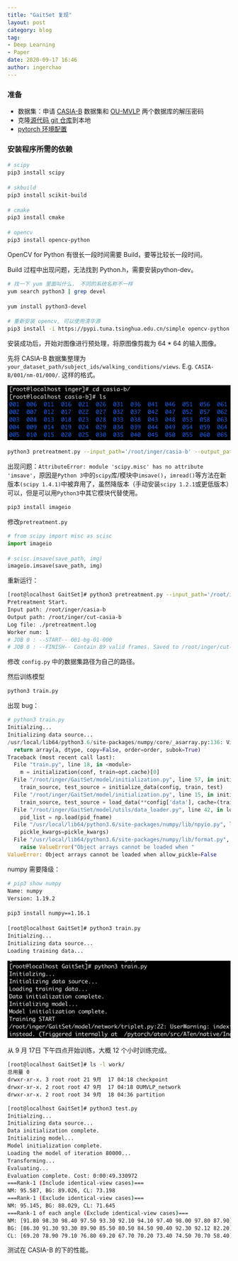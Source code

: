 ```yaml
---
title: "GaitSet 复现"
layout: post
category: blog
tag:
- Deep Learning
- Paper
date: 2020-09-17 16:46
author: ingerchao
---
```




### 准备

- 数据集：申请 [CASIA-B](http://www.cbsr.ia.ac.cn/english/Gait%20Databases.asp) 数据集和 [OU-MVLP](http://www.am.sanken.osaka-u.ac.jp/BiometricDB/GaitMVLP.html) 两个数据库的解压密码
- 克隆[源代码 git 仓库](https://github.com/AbnerHqC/GaitSet)到本地
- [pytorch 环境配置](./../2020-09-17-linux-nvidia-cuda)

### 安装程序所需的依赖



```bash
# scipy
pip3 install scipy

# skbuild
pip3 install scikit-build

# cmake
pip3 install cmake

# opencv
pip3 install opencv-python
```



OpenCV for Python 有很长一段时间需要 Build，要等比较长一段时间。

Build 过程中出现问题，无法找到 Python.h，需要安装python-dev。

```bash
# 找一下 yum 里面叫什么， 不同的系统名称不一样
yum search python3 | grep devel

yum install python3-devel

# 重新安装 opencv, 可以使用清华源
pip3 install -i https://pypi.tuna.tsinghua.edu.cn/simple opencv-python
```

安装成功后，开始对图像进行预处理，将原图像剪裁为 64 * 64 的输入图像。

先将 CASIA-B 数据集整理为`your_dataset_path/subject_ids/walking_conditions/views`. E.g. `CASIA-B/001/nm-01/000/`. 这样的格式。

<img src="./../assets/images/python/gaitset1.png" alt="image-20200918085026319" style="zoom:50%;" />



```bash
python3 pretreatment.py --input_path='/root/inger/casia-b' --output_path='/root/inger/cut-casia-b'
```



出现问题：`AttributeError: module 'scipy.misc' has no attribute 'imsave'`，原因是`Python 3`中的`scipy`库/模块中`imsave()`，`imread()`等方法在新版本`(scipy 1.4.1)`中被弃用了，虽然降版本（手动安装`scipy 1.2.1`或更低版本）可以，但是可以用`Python3`中其它模块代替使用。



```bash
pip3 install imageio
```

修改`pretreatment.py`

```python
# from scipy import misc as scisc
import imageio

# scisc.imsave(save_path, img)
imageio.imsave(save_path, img)
```

重新运行： 

```bash
[root@localhost GaitSet]# python3 pretreatment.py --input_path='/root/inger/casia-b' --output_path='/root/inger/cut-casia-b'
Pretreatment Start.
Input path: /root/inger/casia-b
Output path: /root/inger/cut-casia-b
Log file: ./pretreatment.log
Worker num: 1
# JOB 0 : --START-- 001-bg-01-000
# JOB 0 : --FINISH-- Contain 89 valid frames. Saved to /root/inger/cut-casia-b/001/bg-01/000.
```

修改 `config.py` 中的数据集路径为自己的路径。

然后训练模型

```bash
python3 train.py
```

出现 bug：

```python
# python3 train.py
Initialzing...
Initializing data source...
/usr/local/lib64/python3.6/site-packages/numpy/core/_asarray.py:136: VisibleDeprecationWarning: Creating an ndarray from ragged nested sequences (which is a list-or-tuple of lists-or-tuples-or ndarrays with different lengths or shapes) is deprecated. If you meant to do this, you must specify 'dtype=object' when creating the ndarray
  return array(a, dtype, copy=False, order=order, subok=True)
Traceback (most recent call last):
  File "train.py", line 18, in <module>
    m = initialization(conf, train=opt.cache)[0]
  File "/root/inger/GaitSet/model/initialization.py", line 57, in initialization
    train_source, test_source = initialize_data(config, train, test)
  File "/root/inger/GaitSet/model/initialization.py", line 15, in initialize_data
    train_source, test_source = load_data(**config['data'], cache=(train or test))
  File "/root/inger/GaitSet/model/utils/data_loader.py", line 42, in load_data
    pid_list = np.load(pid_fname)
  File "/usr/local/lib64/python3.6/site-packages/numpy/lib/npyio.py", line 440, in load
    pickle_kwargs=pickle_kwargs)
  File "/usr/local/lib64/python3.6/site-packages/numpy/lib/format.py", line 727, in read_array
    raise ValueError("Object arrays cannot be loaded when "
ValueError: Object arrays cannot be loaded when allow_pickle=False
```

numpy 需要降级：

```bash
# pip3 show numpy
Name: numpy
Version: 1.19.2

pip3 install numpy==1.16.1

[root@localhost GaitSet]# python3 train.py
Initialzing...
Initializing data source...
Loading training data...
```

<img src="./../assets/images/python/train-gaitset-casia-b.png" alt="image-20200918172052670" style="zoom:50%;" />

从 9 月 17日 下午四点开始训练，大概 12 个小时训练完成。

```bash
[root@localhost GaitSet]# ls -l work/
总用量 0
drwxr-xr-x. 3 root root 21 9月  17 04:18 checkpoint
drwxr-xr-x. 2 root root 47 9月  17 04:18 OUMVLP_network
drwxr-xr-x. 2 root root 34 9月  18 04:36 partition
```

```bash
[root@localhost GaitSet]# python3 test.py
Initialzing...
Initializing data source...
Data initialization complete.
Initializing model...
Model initialization complete.
Loading the model of iteration 80000...
Transforming...
Evaluating...
Evaluation complete. Cost: 0:00:49.330972
===Rank-1 (Include identical-view cases)===
NM: 95.587,	BG: 89.026,	CL: 73.198
===Rank-1 (Exclude identical-view cases)===
NM: 95.145,	BG: 88.029,	CL: 71.645
===Rank-1 of each angle (Exclude identical-view cases)===
NM: [91.80 98.30 98.40 97.50 93.30 92.10 94.10 97.40 98.00 97.80 87.90]
BG: [86.30 91.30 93.30 89.90 85.50 80.50 84.50 90.40 92.30 92.12 82.20]
CL: [69.20 78.90 79.10 76.80 69.20 67.70 70.20 73.40 74.50 70.70 58.40]
```

测试在 CASIA-B 的下的性能。

